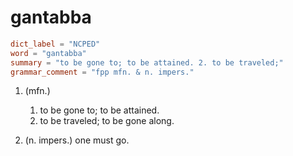 # gantabba

``` toml
dict_label = "NCPED"
word = "gantabba"
summary = "to be gone to; to be attained. 2. to be traveled;"
grammar_comment = "fpp mfn. & n. impers."
```

1. (mfn.)
   1. to be gone to; to be attained.
   2. to be traveled; to be gone along.

2. (n. impers.) one must go.

